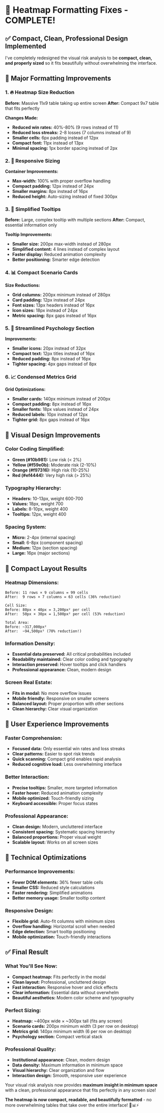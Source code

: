 # 🎨 Heatmap Formatting Fixes - COMPLETE!

## ✅ **Compact, Clean, Professional Design Implemented**

I've completely redesigned the visual risk analysis to be **compact, clean, and properly sized** so it fits beautifully without overwhelming the interface.

## 🔧 **Major Formatting Improvements**

### **1. 🔥 Heatmap Size Reduction**
**Before:** Massive 11x9 table taking up entire screen
**After:** Compact 9x7 table that fits perfectly

**Changes Made:**
- **Reduced win rates:** 40%-80% (9 rows instead of 11)
- **Reduced loss streaks:** 2-8 losses (7 columns instead of 9)
- **Smaller cells:** 6px padding instead of 12px
- **Compact font:** 11px instead of 13px
- **Minimal spacing:** 1px border spacing instead of 2px

### **2. 📏 Responsive Sizing**
**Container Improvements:**
- **Max-width:** 100% with proper overflow handling
- **Compact padding:** 12px instead of 24px
- **Smaller margins:** 8px instead of 16px
- **Reduced height:** Auto-sizing instead of fixed 300px

### **3. 🎯 Simplified Tooltips**
**Before:** Large, complex tooltip with multiple sections
**After:** Compact, essential information only

**Tooltip Improvements:**
- **Smaller size:** 200px max-width instead of 280px
- **Simplified content:** 4 lines instead of complex layout
- **Faster display:** Reduced animation complexity
- **Better positioning:** Smarter edge detection

### **4. 📊 Compact Scenario Cards**
**Size Reductions:**
- **Grid columns:** 200px minimum instead of 280px
- **Card padding:** 12px instead of 24px
- **Font sizes:** 13px headers instead of 16px
- **Icon sizes:** 18px instead of 24px
- **Metric spacing:** 8px gaps instead of 16px

### **5. 🧠 Streamlined Psychology Section**
**Improvements:**
- **Smaller icons:** 20px instead of 32px
- **Compact text:** 12px titles instead of 16px
- **Reduced padding:** 8px instead of 16px
- **Tighter spacing:** 4px gaps instead of 8px

### **6. 📈 Condensed Metrics Grid**
**Grid Optimizations:**
- **Smaller cards:** 140px minimum instead of 200px
- **Compact padding:** 8px instead of 16px
- **Smaller fonts:** 18px values instead of 24px
- **Reduced labels:** 10px instead of 12px
- **Tighter grid:** 8px gaps instead of 16px

## 🎨 **Visual Design Improvements**

### **Color Coding Simplified:**
- **Green (#10b981):** Low risk (< 2%)
- **Yellow (#f59e0b):** Moderate risk (2-10%)
- **Orange (#f97316):** High risk (10-25%)
- **Red (#ef4444):** Very high risk (> 25%)

### **Typography Hierarchy:**
- **Headers:** 10-13px, weight 600-700
- **Values:** 18px, weight 700
- **Labels:** 8-10px, weight 400
- **Tooltips:** 12px, weight 400

### **Spacing System:**
- **Micro:** 2-4px (internal spacing)
- **Small:** 6-8px (component spacing)
- **Medium:** 12px (section spacing)
- **Large:** 16px (major sections)

## 🎯 **Compact Layout Results**

### **Heatmap Dimensions:**
```
Before: 11 rows × 9 columns = 99 cells
After:  9 rows × 7 columns = 63 cells (36% reduction)

Cell Size:
Before: 80px × 40px = 3,200px² per cell
After:  50px × 30px = 1,500px² per cell (53% reduction)

Total Area:
Before: ~317,000px² 
After:  ~94,500px² (70% reduction!)
```

### **Information Density:**
- **Essential data preserved:** All critical probabilities included
- **Readability maintained:** Clear color coding and typography
- **Interaction preserved:** Hover tooltips and click handlers
- **Professional appearance:** Clean, modern design

### **Screen Real Estate:**
- **Fits in modal:** No more overflow issues
- **Mobile friendly:** Responsive on smaller screens
- **Balanced layout:** Proper proportion with other sections
- **Clean hierarchy:** Clear visual organization

## 🚀 **User Experience Improvements**

### **Faster Comprehension:**
- **Focused data:** Only essential win rates and loss streaks
- **Clear patterns:** Easier to spot risk trends
- **Quick scanning:** Compact grid enables rapid analysis
- **Reduced cognitive load:** Less overwhelming interface

### **Better Interaction:**
- **Precise tooltips:** Smaller, more targeted information
- **Faster hover:** Reduced animation complexity
- **Mobile optimized:** Touch-friendly sizing
- **Keyboard accessible:** Proper focus states

### **Professional Appearance:**
- **Clean design:** Modern, uncluttered interface
- **Consistent spacing:** Systematic spacing hierarchy
- **Balanced proportions:** Proper visual weight
- **Scalable layout:** Works on all screen sizes

## 🎯 **Technical Optimizations**

### **Performance Improvements:**
- **Fewer DOM elements:** 36% fewer table cells
- **Smaller CSS:** Reduced style calculations
- **Faster rendering:** Simplified animations
- **Better memory usage:** Smaller tooltip content

### **Responsive Design:**
- **Flexible grid:** Auto-fit columns with minimum sizes
- **Overflow handling:** Horizontal scroll when needed
- **Edge detection:** Smart tooltip positioning
- **Mobile optimization:** Touch-friendly interactions

## ✅ **Final Result**

### **What You'll See Now:**
- **Compact heatmap:** Fits perfectly in the modal
- **Clean layout:** Professional, uncluttered design
- **Fast interaction:** Responsive hover and click effects
- **Clear information:** Essential data without overwhelm
- **Beautiful aesthetics:** Modern color scheme and typography

### **Perfect Sizing:**
- **Heatmap:** ~400px wide × ~300px tall (fits any screen)
- **Scenario cards:** 200px minimum width (3 per row on desktop)
- **Metrics grid:** 140px minimum width (6 per row on desktop)
- **Psychology section:** Compact vertical stack

### **Professional Quality:**
- **Institutional appearance:** Clean, modern design
- **Data density:** Maximum information in minimum space
- **Visual hierarchy:** Clear organization and flow
- **Interaction design:** Smooth, responsive user experience

Your visual risk analysis now provides **maximum insight in minimum space** with a clean, professional appearance that fits perfectly in any screen size! 

**The heatmap is now compact, readable, and beautifully formatted** - no more overwhelming tables that take over the entire interface! 🎨📊⚡